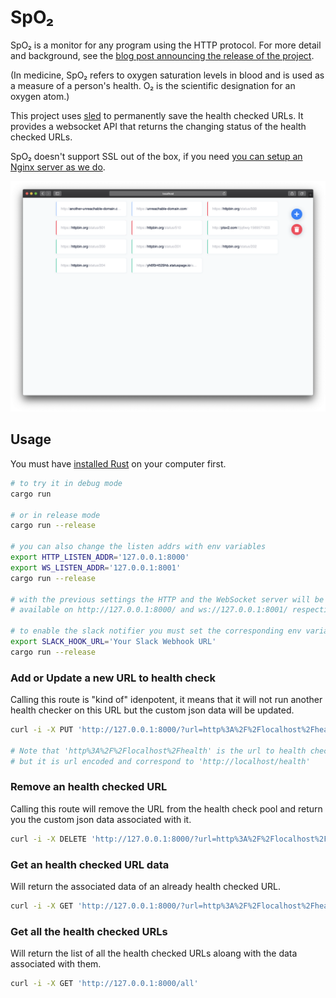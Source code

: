 
# SpO₂

SpO₂ is a monitor for any program using the HTTP protocol. For more detail and background, see the [blog post announcing the release of the project](https://blog.meilisearch.com/spo2-the-little-dynamic-monitoring-tool/). 

(In medicine, SpO₂ refers to oxygen saturation levels in blood and is used as a measure of a person's health. O₂ is the scientific designation for an oxygen atom.) 

This project uses [sled](https://github.com/spacejam/sled) to permanently save the health checked URLs.
It provides a websocket API that returns the changing status of the health checked URLs.

SpO₂ doesn't support SSL out of the box, if you need [you can setup an Nginx server as we do][1].

[1]: /enable-ssl.md

![SpO2 dashboard screenshot](/misc/screenshot.png)

## Usage

You must have [installed Rust](https://rustup.rs/) on your computer first.

```bash
# to try it in debug mode
cargo run

# or in release mode
cargo run --release

# you can also change the listen addrs with env variables
export HTTP_LISTEN_ADDR='127.0.0.1:8000'
export WS_LISTEN_ADDR='127.0.0.1:8001'
cargo run --release

# with the previous settings the HTTP and the WebSocket server will be
# available on http://127.0.0.1:8000/ and ws://127.0.0.1:8001/ respectively

# to enable the slack notifier you must set the corresponding env variable
export SLACK_HOOK_URL='Your Slack Webhook URL'
cargo run --release
```

### Add or Update a new URL to health check

Calling this route is "kind of" idenpotent, it means that it will not run another health checker on this URL but the custom json data will be updated.

```bash
curl -i -X PUT 'http://127.0.0.1:8000/?url=http%3A%2F%2Flocalhost%2Fhealth' -d '"your custom json data"'

# Note that 'http%3A%2F%2Flocalhost%2Fhealth' is the url to health check
# but it is url encoded and correspond to 'http://localhost/health'
```

### Remove an health checked URL

Calling this route will remove the URL from the health check pool and return you the custom json data associated with it.

```bash
curl -i -X DELETE 'http://127.0.0.1:8000/?url=http%3A%2F%2Flocalhost%2Fhealth'
```

### Get an health checked URL data

Will return the associated data of an already health checked URL.

```bash
curl -i -X GET 'http://127.0.0.1:8000/?url=http%3A%2F%2Flocalhost%2Fhealth'
```

### Get all the health checked URLs

Will return the list of all the health checked URLs aloang with the data associated with them.

```bash
curl -i -X GET 'http://127.0.0.1:8000/all'
```
